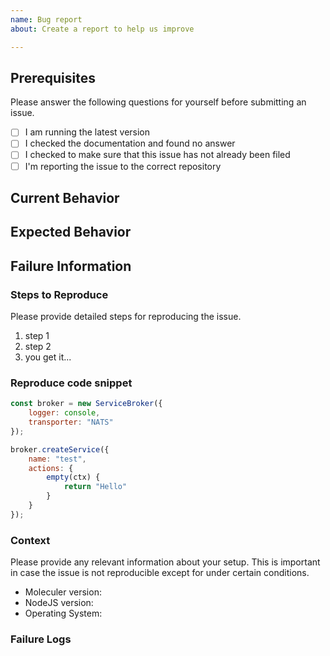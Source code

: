 ```yaml
---
name: Bug report
about: Create a report to help us improve

---
```


## Prerequisites

Please answer the following questions for yourself before submitting an issue. 

- [ ] I am running the latest version
- [ ] I checked the documentation and found no answer
- [ ] I checked to make sure that this issue has not already been filed
- [ ] I'm reporting the issue to the correct repository

## Current Behavior

<!-- What is the current behavior? -->

## Expected Behavior

<!-- Please describe the behavior you are expecting -->

## Failure Information

<!-- Please help provide information about the failure if this is a bug. If it is not a bug, please remove the rest of this template. -->

### Steps to Reproduce

Please provide detailed steps for reproducing the issue.

1. step 1
2. step 2
3. you get it...

### Reproduce code snippet
<!-- You can use codesandbox.io to create a reproduce code.
     Just fork it: https://codesandbox.io/embed/ky5lj09jv   -->

```js
const broker = new ServiceBroker({
    logger: console,
    transporter: "NATS"
});

broker.createService({
    name: "test",
    actions: {
        empty(ctx) {
            return "Hello"
        }
    }
});
```

### Context

Please provide any relevant information about your setup. This is important in case the issue is not reproducible except for under certain conditions.

* Moleculer version:
* NodeJS version: 
* Operating System:

### Failure Logs
```

```
